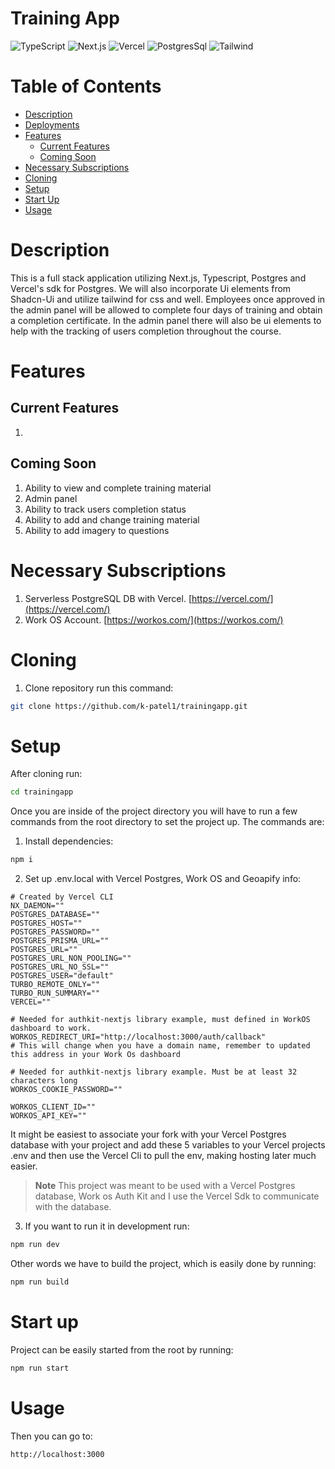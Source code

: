 # Training App

<img alt="TypeScript" src="https://ziadoua.github.io/m3-Markdown-Badges/badges/TypeScript/typescript2.svg"/>  <img alt="Next.js" src="https://ziadoua.github.io/m3-Markdown-Badges/badges/NextJS/nextjs2.svg"/> <img alt="Vercel" src="https://ziadoua.github.io/m3-Markdown-Badges/badges/Vercel/vercel2.svg"/> <img alt="PostgresSql" src="https://ziadoua.github.io/m3-Markdown-Badges/badges/PostgreSQL/postgresql1.svg"/> <img alt="Tailwind" src="https://ziadoua.github.io/m3-Markdown-Badges/badges/TailwindCSS/tailwindcss2.svg"/>

# Table of Contents
- [Description](#Description)
- [Deployments](#Deployments)
- [Features](#Features)
  - [Current Features](#Current-Features) 
  - [Coming Soon](#Coming-Soon) 
- [Necessary Subscriptions](#Necessary-Subscriptions)
- [Cloning](#Cloning)
- [Setup](#Setup)
- [Start Up](#Start-Up)
- [Usage](#Usage)

# Description
This is a full stack application utilizing Next.js, Typescript, Postgres and Vercel's sdk for Postgres. We will also incorporate Ui elements from Shadcn-Ui and utilize tailwind for css and well. Employees once approved in the admin panel will be allowed to complete four days of training and obtain a completion certificate. In the admin panel there will also be ui elements to help with the tracking of users completion throughout the course.

# Features
## Current Features
1. 

## Coming Soon
1. Ability to view and complete training material
2. Admin panel
3. Ability to track users completion status
4. Ability to add and change training material
5. Ability to add imagery to questions

# Necessary Subscriptions
1. Serverless PostgreSQL DB with Vercel. [https://vercel.com/](https://vercel.com/)
2. Work OS Account. [https://workos.com/](https://workos.com/)

# Cloning
1. Clone repository run this command: 
```bash
git clone https://github.com/k-patel1/trainingapp.git
```

# Setup
After cloning run: 
```Bash
cd trainingapp
```

Once you are inside of the project directory you will have to run a few commands from the root directory to set the project up.
The commands are:
1. Install dependencies:
```Bash
npm i
```

2. Set up .env.local with Vercel Postgres, Work OS and Geoapify info:
```env
# Created by Vercel CLI
NX_DAEMON=""
POSTGRES_DATABASE=""
POSTGRES_HOST=""
POSTGRES_PASSWORD=""
POSTGRES_PRISMA_URL=""
POSTGRES_URL=""
POSTGRES_URL_NON_POOLING=""
POSTGRES_URL_NO_SSL=""
POSTGRES_USER="default"
TURBO_REMOTE_ONLY=""
TURBO_RUN_SUMMARY=""
VERCEL=""

# Needed for authkit-nextjs library example, must defined in WorkOS dashboard to work.
WORKOS_REDIRECT_URI="http://localhost:3000/auth/callback"
# This will change when you have a domain name, remember to updated this address in your Work Os dashboard

# Needed for authkit-nextjs library example. Must be at least 32 characters long
WORKOS_COOKIE_PASSWORD=""

WORKOS_CLIENT_ID=""
WORKOS_API_KEY=""

```

It might be easiest to associate your fork with your Vercel Postgres database with your project and add these 5 variables to your Vercel projects .env and then use the Vercel Cli to pull the env, making hosting later much easier.

> **Note**
> This project was meant to be used with a Vercel Postgres database, Work os Auth Kit and I use the Vercel Sdk to communicate with the database.

3. If you want to run it in development run:
```Bash
npm run dev
```

Other words we have to build the project, which is easily done by running:
```Bash
npm run build
```

# Start up
Project can be easily started from the root by running:
```Bash
npm run start
```

# Usage
Then you can go to:
```Bash
http://localhost:3000
```



